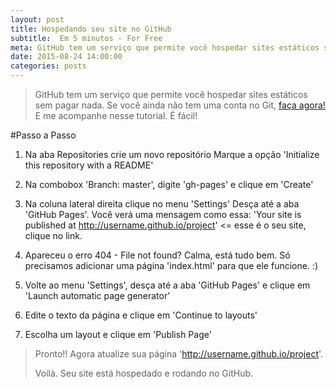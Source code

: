 ```yaml
---
layout: post
title: Hospedando seu site no GitHub
subtitle:  Em 5 minutos - For Free
meta: GitHub tem um serviço que permite você hospedar sites estáticos sem pagar nada. Se você ainda não tem uma conta no Git, faça agora! E me acompanhe nesse tutorial. É fácil!...
date: 2015-08-24 14:00:00
categories: posts
---
```


> GitHub tem um serviço que permite você hospedar sites estáticos sem pagar nada. Se você ainda não tem uma conta no Git, [faça agora!](https://github.com/ 'GitHub') E me acompanhe nesse tutorial. É fácil!

#Passo a Passo

1. Na aba Repositories crie um novo repositório
Marque a opção 'Initialize this repository with a README'

2. Na combobox 'Branch: master', digite 'gh-pages' e clique em 'Create'

3. Na coluna lateral direita clique no menu 'Settings'
Desça até a aba 'GitHub Pages'. Você verá uma mensagem como essa: 'Your site is published at http://username.github.io/project' <= esse é o seu site, clique no link.

4. Apareceu o erro 404 - File not found?
Calma, está tudo bem. Só precisamos adicionar uma página 'index.html' para que ele funcione. :)

5. Volte ao menu 'Settings', desça até a aba 'GitHub Pages' e clique em 'Launch automatic page generator'

6. Edite o texto da página e clique em 'Continue to layouts'

7. Escolha um layout e clique em 'Publish Page'

> Pronto!!
> Agora atualize sua página 'http://username.github.io/project'.
> 
> Voilà. Seu site está hospedado e rodando no GitHub.
